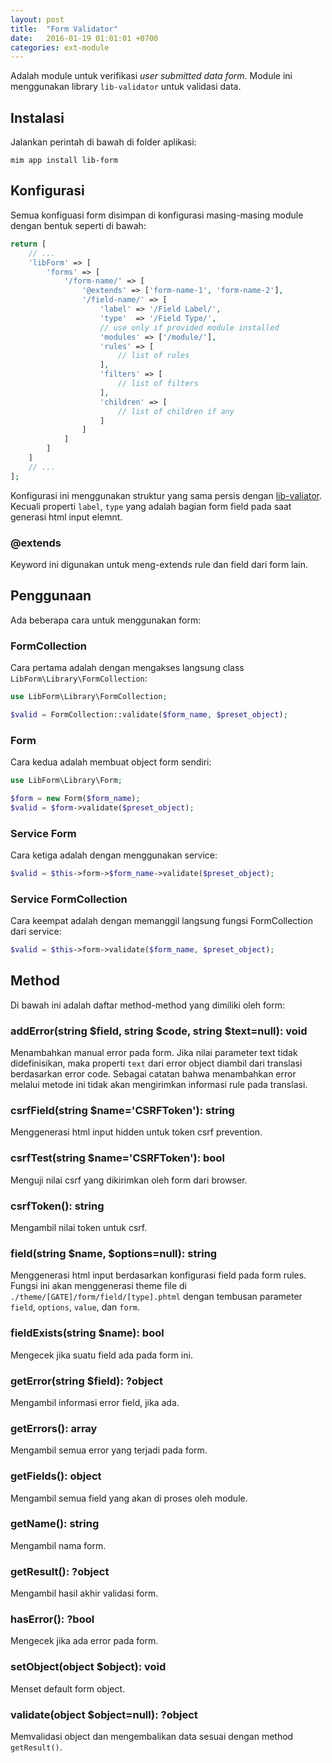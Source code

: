 ```yaml
---
layout: post
title:  "Form Validator"
date:   2016-01-19 01:01:01 +0700
categories: ext-module
---
```


Adalah module untuk verifikasi *user submitted data form*. Module ini 
menggunakan library `lib-validator` untuk validasi data.

## Instalasi

Jalankan perintah di bawah di folder aplikasi:

```
mim app install lib-form
```

## Konfigurasi

Semua konfiguasi form disimpan di konfigurasi masing-masing module dengan bentuk
seperti di bawah:

```php
return [
    // ...
    'libForm' => [
        'forms' => [
            '/form-name/' => [
                '@extends' => ['form-name-1', 'form-name-2'],
                '/field-name/' => [
                    'label' => '/Field Label/',
                    'type'  => '/Field Type/',
                    // use only if provided module installed
                    'modules' => ['/module/'],
                    'rules' => [
                        // list of rules
                    ],
                    'filters' => [
                        // list of filters
                    ],
                    'children' => [
                        // list of children if any
                    ]
                ]
            ]
        ]
    ]
    // ...
];
```

Konfigurasi ini menggunakan struktur yang sama persis dengan
[lib-valiator](https://github.com/getmim/lib-validator). Kecuali properti
`label`, `type` yang adalah bagian form field pada saat generasi html input elemnt.

### @extends

Keyword ini digunakan untuk meng-extends rule dan field dari form lain.

## Penggunaan

Ada beberapa cara untuk menggunakan form:

### FormCollection

Cara pertama adalah dengan mengakses langsung class `LibForm\Library\FormCollection`:

```php
use LibForm\Library\FormCollection;

$valid = FormCollection::validate($form_name, $preset_object);
```

### Form

Cara kedua adalah membuat object form sendiri:

```php
use LibForm\Library\Form;

$form = new Form($form_name);
$valid = $form->validate($preset_object);
```

### Service Form

Cara ketiga adalah dengan menggunakan service:

```php
$valid = $this->form->$form_name->validate($preset_object);
```

### Service FormCollection

Cara keempat adalah dengan memanggil langsung fungsi FormCollection
dari service:

```php
$valid = $this->form->validate($form_name, $preset_object);
```

## Method

Di bawah ini adalah daftar method-method yang dimiliki oleh form:

### addError(string $field, string $code, string $text=null): void

Menambahkan manual error pada form. Jika nilai parameter text tidak
didefinisikan, maka properti `text` dari error object diambil dari
translasi berdasarkan error code. Sebagai catatan bahwa menambahkan
error melalui metode ini tidak akan mengirimkan informasi rule pada
translasi.

### csrfField(string $name='CSRFToken'): string

Menggenerasi html input hidden untuk token csrf prevention.

### csrfTest(string $name='CSRFToken'): bool

Menguji nilai csrf yang dikirimkan oleh form dari browser.

### csrfToken(): string

Mengambil nilai token untuk csrf.

### field(string $name, $options=null): string

Menggenerasi html input berdasarkan konfigurasi field pada form rules. Fungsi ini akan
menggenerasi theme file di `./theme/[GATE]/form/field/[type].phtml` dengan tembusan
parameter `field`, `options`, `value`, dan `form`.

### fieldExists(string $name): bool

Mengecek jika suatu field ada pada form ini.

### getError(string $field): ?object

Mengambil informasi error field, jika ada.

### getErrors(): array

Mengambil semua error yang terjadi pada form.

### getFields(): object

Mengambil semua field yang akan di proses oleh module.

### getName(): string

Mengambil nama form.

### getResult(): ?object

Mengambil hasil akhir validasi form.

### hasError(): ?bool

Mengecek jika ada error pada form.

### setObject(object $object): void

Menset default form object.

### validate(object $object=null): ?object

Memvalidasi object dan mengembalikan data sesuai dengan method `getResult()`.

